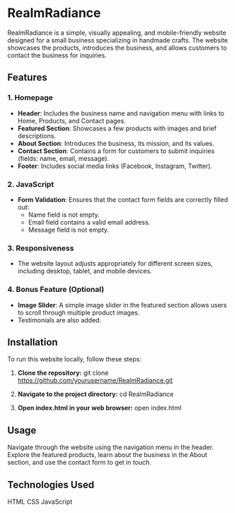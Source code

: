 # RealmRadiance

RealmRadiance is a simple, visually appealing, and mobile-friendly website designed for a small business specializing in handmade crafts. The website showcases the products, introduces the business, and allows customers to contact the business for inquiries.

## Features

### 1. Homepage
- **Header**: Includes the business name and navigation menu with links to Home, Products, and Contact pages.
- **Featured Section**: Showcases a few products with images and brief descriptions.
- **About Section**: Introduces the business, its mission, and its values.
- **Contact Section**: Contains a form for customers to submit inquiries (fields: name, email, message).
- **Footer**: Includes social media links (Facebook, Instagram, Twitter).

### 2. JavaScript
- **Form Validation**: Ensures that the contact form fields are correctly filled out:
  - Name field is not empty.
  - Email field contains a valid email address.
  - Message field is not empty.

### 3. Responsiveness
- The website layout adjusts appropriately for different screen sizes, including desktop, tablet, and mobile devices.

### 4. Bonus Feature (Optional)
- **Image Slider**: A simple image slider in the featured section allows users to scroll through multiple product images.
- Testimonials are also added.

## Installation

To run this website locally, follow these steps:

1. **Clone the repository:**
 git clone https://github.com/yourusername/RealmRadiance.git
 
2. **Navigate to the project directory:**
   cd RealmRadiance
   
3. **Open index.html in your web browser:**
   open index.html

## Usage
Navigate through the website using the navigation menu in the header. Explore the featured products, learn about the business in the About section, and use the contact form to get in touch.

## Technologies Used
HTML
CSS
JavaScript
   
